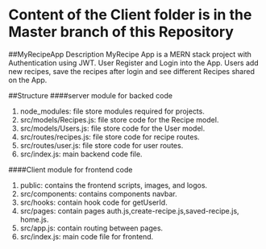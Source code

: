 # Content of the Client folder is in the Master branch of this Repository

##MyRecipeApp Description
MyRecipe App is a MERN stack project with Authentication using JWT. User Register and Login into the App. Users add new recipes, save the recipes after login and see different Recipes shared on the App.

##Structure
####server module for backed code 
1. node_modules: file store modules required for projects.
2. src/models/Recipes.js: file store code for the Recipe model.
3. src/models/Users.js: file store code for the User model.
4. src/routes/recipes.js: file store code for recipe routes.
5. src/routes/user.js: file store code for user routes.
6. src/index.js: main backend code file.

####Client module for frontend code 
1. public: contains the frontend scripts, images, and logos.
2. src/components: contains components navbar.
3. src/hooks: contain hook code for getUserId.
4. src/pages: contain pages auth.js,create-recipe.js,saved-recipe.js, home.js.
5. src/app.js: contain routing between pages.
6. src/index.js: main code file for frontend.



